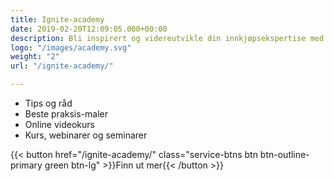 ```yaml
---
title: Ignite-academy
date: 2019-02-20T12:09:05.000+00:00
description: Bli inspirert og videreutvikle din innkjøpsekspertise med Ignite Academy
logo: "/images/academy.svg"
weight: "2"
url: "/ignite-academy/"

---
```

<ul class="fa-ul">

<li><span class="fa-li"><i class="far fa-lightbulb" style="color: #31B096"></i></span>Tips og råd</li>

<li><span class="fa-li"><i class="fas fa-tasks" style="color: #31B096"></i></span>Beste praksis-maler</li>

<li><span class="fa-li"><i class="fas fa-laptop" style="color: #31B096"></i></span>Online videokurs</li>

<li><span class="fa-li"><i class="fas fa-chalkboard-teacher" style="color: #31B096"></i></span>Kurs, webinarer og seminarer</li>

</ul>

{{< button href="/ignite-academy/" class="service-btns btn btn-outline-primary green btn-lg" >}}Finn ut mer{{< /button >}}